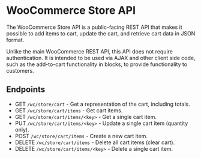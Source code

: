# WooCommerce Store API

The WooCommerce Store API is a public-facing REST API that makes it possible to add items to cart, update the cart, and retrieve cart data in JSON format.

Unlike the main WooCommerce REST API, this API does not require authentication. It is intended to be used via AJAX and other client side code, such as the add-to-cart functionality in blocks, to provide functionality to customers.

## Endpoints

-   GET `/wc/store/cart` - Get a representation of the cart, including totals.
-   GET `/wc/store/cart/items` - Get cart items.
-   GET `/wc/store/cart/items/<key>` - Get a single cart item.
-   PUT `/wc/store/cart/items/<key>` - Update a single cart item (quantity only).
-   POST `/wc/store/cart/items` - Create a new cart item.
-   DELETE `/wc/store/cart/items` - Delete all cart items (clear cart).
-   DELETE `/wc/store/cart/items/<key>` - Delete a single cart item.
